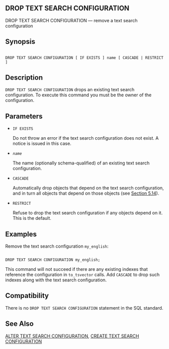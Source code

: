 ## DROP TEXT SEARCH CONFIGURATION

DROP TEXT SEARCH CONFIGURATION — remove a text search configuration

## Synopsis

```

DROP TEXT SEARCH CONFIGURATION [ IF EXISTS ] name [ CASCADE | RESTRICT ]
```

## Description

`DROP TEXT SEARCH CONFIGURATION` drops an existing text search configuration. To execute this command you must be the owner of the configuration.

## Parameters

* `IF EXISTS`

    Do not throw an error if the text search configuration does not exist. A notice is issued in this case.

* *`name`*

    The name (optionally schema-qualified) of an existing text search configuration.

* `CASCADE`

    Automatically drop objects that depend on the text search configuration, and in turn all objects that depend on those objects (see [Section 5.14](ddl-depend "5.14. Dependency Tracking")).

* `RESTRICT`

    Refuse to drop the text search configuration if any objects depend on it. This is the default.

## Examples

Remove the text search configuration `my_english`:

```

DROP TEXT SEARCH CONFIGURATION my_english;
```

This command will not succeed if there are any existing indexes that reference the configuration in `to_tsvector` calls. Add `CASCADE` to drop such indexes along with the text search configuration.

## Compatibility

There is no `DROP TEXT SEARCH CONFIGURATION` statement in the SQL standard.

## See Also

[ALTER TEXT SEARCH CONFIGURATION](sql-altertsconfig "ALTER TEXT SEARCH CONFIGURATION"), [CREATE TEXT SEARCH CONFIGURATION](sql-createtsconfig "CREATE TEXT SEARCH CONFIGURATION")